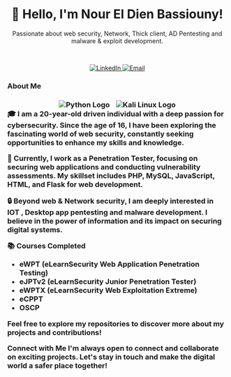 <div align="center">
  <h1>👋 Hello, I'm Nour El Dien Bassiouny!</h1>
  <p>Passionate about web security, Network, Thick client, AD Pentesting and malware & exploit development.</p>
  <br>
  <p>
    <a href="https://www.linkedin.com/in/nour-el-dien-bassiouny-054674250/">
      <img src="https://img.shields.io/badge/LinkedIn-0077B5?style=for-the-badge&logo=linkedin&logoColor=white" alt="LinkedIn">
    </a>
    <a href="mailto:nourbassuni1@gmail.com">
      <img src="https://img.shields.io/badge/Email-D14836?style=for-the-badge&logo=gmail&logoColor=white" alt="Email">
    </a>
  </p>
</div>
<h3>About Me<h3>
<div align="center">
  <img src="https://img.icons8.com/color/48/000000/python.png" alt="Python Logo" style="margin-right: 10px;">
  <img src="https://img.icons8.com/color/48/000000/kali-linux.png" alt="Kali Linux Logo">
</div>
🎓 I am a 20-year-old driven individual with a deep passion for cybersecurity. Since the age of 16, I have been exploring the fascinating world of web security, constantly seeking opportunities to enhance my skills and knowledge.

💼 Currently, I work as a Penetration Tester, focusing on securing web applications and conducting vulnerability assessments. My skillset includes PHP, MySQL, JavaScript, HTML, and Flask for web development.

🔒 Beyond web & Network security, I am deeply interested in IOT , Desktop app pentesting and malware development. I believe in the power of information and its impact on securing digital systems.

📚 Courses Completed
- eWPT (eLearnSecurity Web Application Penetration Testing)
- eJPTv2 (eLearnSecurity Junior Penetration Tester)
- eWPTX (eLearnSecurity Web Exploitation Extreme)
- eCPPT
- OSCP

Feel free to explore my repositories to discover more about my projects and contributions!

Connect with Me
I'm always open to connect and collaborate on exciting projects. Let's stay in touch and make the digital world a safer place together!

<div align="center">

</div>
